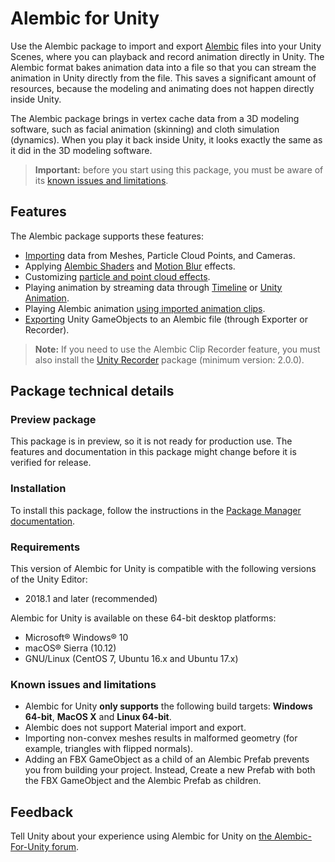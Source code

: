 # Alembic for Unity

Use the Alembic package to import and export [Alembic](http://www.alembic.io/) files into your Unity Scenes, where you can playback and record animation directly in Unity. The Alembic format bakes animation data into a file so that you can stream the animation in Unity directly from the file. This saves a significant amount of resources, because the modeling and animating does not happen directly inside Unity.

The Alembic package brings in vertex cache data from a 3D modeling software, such as facial animation (skinning) and cloth simulation (dynamics). When you play it back inside Unity, it looks exactly the same as it did in the 3D modeling software.

>**Important:** before you start using this package, you must be aware of its [known issues and limitations](#known-issues-and-limitations).


## Features

The Alembic package supports these features:

- [Importing](import.md) data from Meshes, Particle Cloud Points, and Cameras.
- Applying [Alembic Shaders](matshad.md#shaders) and [Motion Blur](matshad.md#blur) effects.
- Customizing [particle and point cloud effects](particles.md).
- Playing animation by streaming data through [Timeline](timeline.md) or [Unity Animation](animClip.md).
- Playing Alembic animation [using imported animation clips](time_ImportedClip.md).
- [Exporting](export.md) Unity GameObjects to an Alembic file (through Exporter or Recorder).

> **Note:** If you need to use the Alembic Clip Recorder feature, you must also install the [Unity Recorder](https://docs.unity3d.com/Packages/com.unity.recorder@latest/index.html) package (minimum version: 2.0.0).


## Package technical details

### Preview package

This package is in preview, so it is not ready for production use. The features and documentation in this package might change before it is verified for release.

### Installation

To install this package, follow the instructions in the [Package Manager documentation](https://docs.unity3d.com/Manual/upm-ui-install.html).

### Requirements

This version of Alembic for Unity is compatible with the following versions of the Unity Editor:

* 2018.1 and later (recommended)

Alembic for Unity is available on these 64-bit desktop platforms:
* Microsoft® Windows® 10
* macOS® Sierra (10.12)
* GNU/Linux (CentOS 7, Ubuntu 16.x and Ubuntu 17.x)

### Known issues and limitations

* Alembic for Unity **only supports** the following build targets: **Windows 64-bit**, **MacOS X** and **Linux 64-bit**.
* Alembic does not support Material import and export.
* Importing non-convex meshes results in malformed geometry (for example, triangles with flipped normals).
* Adding an FBX GameObject as a child of an Alembic Prefab prevents you from building your project. Instead, Create a new Prefab with both the FBX GameObject and the Alembic Prefab as children.


## Feedback

Tell Unity about your experience using Alembic for Unity on [the Alembic-For-Unity forum](https://forum.unity.com/threads/alembic-for-unity.521649/).
